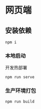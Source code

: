 # 网页端

## 安装依赖

```shell
npm i
```

### 本地启动

开发热部署

```shell
npm run serve
```

### 生产环境打包

```shell
npm run build
```
